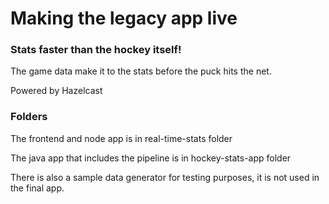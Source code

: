 # Making the legacy app live


### Stats faster than the hockey itself!

The game data make it to the stats before the puck hits the net.

Powered by Hazelcast


### Folders

The frontend and node app is in real-time-stats folder

The java app that includes the pipeline is in hockey-stats-app folder

There is also a sample data generator for testing purposes, it is not used in the final app.
